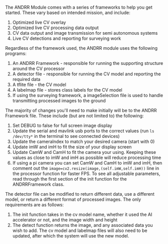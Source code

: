 The ANDRR Module comes with a series of frameworks to help you get started. These vary based on intended mission, and include:
1. Optimized live CV overlay
2. Optimized live CV processing data output
3. CV data output and image transmission for semi autonomous systems
4. Live CV detections and reporting for surveying work


Regardless of the framework used, the ANDRR module uses the following programs:
1. An ANDRR Framework - responsible for running the supporting structure around the CV processor
2. A detector file - responsible for running the CV model and reporting the required data
3. A tflite file - the CV model
4. A labelmap file - stores class labels for the CV model
5. If using the surveying framework, a imageSelection file is used to handle transmitting processed images to the ground


The majority of changes you'll need to make initially will be to the ANDRR Framework file. These include (but are not limited to) the following:
1. Set DEBUG to false for full screen image display
2. Update the serial and mavlink usb ports to the correct values (run ```ls /dev/tty*``` in the terminal to see connected devices)
3. Update the cameraIndex to match your desired camera (start with 0)
4. Update imW and imH to fit the size of your display screen
5. Update CamW and CamH to fit the camera your using. Keeping these values as close to imW and imH as possible will reduce processing time
6. If using a pi camera you can set CamW and CamH to imW and imH, then comment out the ```image=cv2.resize(image,(self.imW,self.imH))``` line in the processor function for faster FPS.
To see all adjustable parameters, read through the first section of the init function for the ANDRRFramework class.


The detector file can be modified to return different data, use a different model, or return a different format of processed images. The only requirements are as follows:
1. The init function takes in the cv model name, whether it used the AI accelerator or not, and the image width and height
2. The detect function returns the image, and any associated data you wish to add.
The cv model and labelmap files will also need to be updated, after which the system will use the new model.
